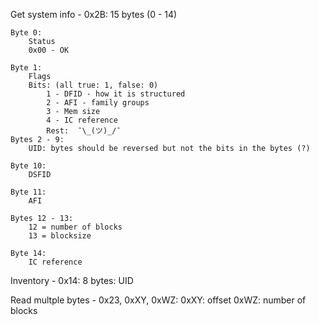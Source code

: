 Get system info - 0x2B:
    15 bytes (0 - 14)

    Byte 0:
        Status
        0x00 - OK

    Byte 1:
        Flags
        Bits: (all true: 1, false: 0)
            1 - DFID - how it is structured
            2 - AFI - family groups
            3 - Mem size
            4 - IC reference
            Rest:  ¯\_(ツ)_/¯
    Bytes 2 - 9:
        UID: bytes should be reversed but not the bits in the bytes (?)

    Byte 10:
        DSFID

    Byte 11:
        AFI

    Bytes 12 - 13:
        12 = number of blocks
        13 = blocksize

    Byte 14:
        IC reference

Inventory - 0x14:
    8 bytes:
        UID

Read multple bytes - 0x23, 0xXY, 0xWZ:
    0xXY: offset
    0xWZ: number of blocks